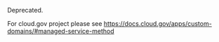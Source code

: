 Deprecated. 

For cloud.gov project please see https://docs.cloud.gov/apps/custom-domains/#managed-service-method
